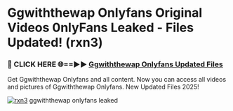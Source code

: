 # Ggwiththewap Onlyfans Original Videos 0nlyFans Leaked - Files Updated! (rxn3)

<h3>🔴 CLICK HERE 🌐==►► <a href="https://tinyurl.com/3hn5wdd3" rel="nofollow">Ggwiththewap Onlyfans Updated Files</a></h3>

Get Ggwiththewap Onlyfans and all content. Now you can access all videos and pictures of Ggwiththewap Onlyfans. New Updated Files 2025!

[![rxn3](https://i.imgur.com/4HnBqBT.gif)](https://tinyurl.com/3hn5wdd3)
ggwiththewap onlyfans leaked